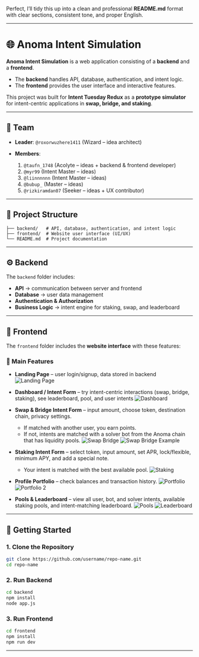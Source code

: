 Perfect, I’ll tidy this up into a clean and professional **README.md** format with clear sections, consistent tone, and proper English.

---

# 🌐 Anoma Intent Simulation

**Anoma Intent Simulation** is a web application consisting of a **backend** and a **frontend**.

* The **backend** handles API, database, authentication, and intent logic.
* The **frontend** provides the user interface and interactive features.

This project was built for **Intent Tuesday Redux** as a **prototype simulator** for intent-centric applications in **swap, bridge, and staking**.

---

## 👥 Team

* **Leader**: `@roxorwuzhere1411` (Wizard – idea architect)
* **Members**:

  1. `@taufn_1748` (Acolyte – ideas + backend & frontend developer)
  2. `@myr99` (Intent Master – ideas)
  3. `@liinnnnnn` (Intent Master – ideas)
  4. `@bubup_` (Master – ideas)
  5. `@rizkiramdan07` (Seeker – ideas + UX contributor)

---

## 📂 Project Structure

```
├── backend/   # API, database, authentication, and intent logic
├── frontend/  # Website user interface (UI/UX)
└── README.md  # Project documentation
```

---

## ⚙️ Backend

The `backend` folder includes:

* **API** → communication between server and frontend
* **Database** → user data management
* **Authentication & Authorization**
* **Business Logic** → intent engine for staking, swap, and leaderboard

---

## 🎨 Frontend

The `frontend` folder includes the **website interface** with these features:

### 🔑 Main Features

* **Landing Page** – user login/signup, data stored in backend
  ![Landing Page](https://github.com/user-attachments/assets/374de885-f2f1-49b0-beb9-aa932ee8555d)

* **Dashboard / Intent Form** – try intent-centric interactions (swap, bridge, staking), see leaderboard, pool, and user intents
  ![Dashboard](https://github.com/user-attachments/assets/5fc0b9ee-2a24-465b-90e3-f0a04d71de53)

* **Swap & Bridge Intent Form** – input amount, choose token, destination chain, privacy settings.

  * If matched with another user, you earn points.
  * If not, intents are matched with a solver bot from the Anoma chain that has liquidity pools.
    ![Swap Bridge](https://github.com/user-attachments/assets/ea1b1538-9d4c-4189-b145-6831539a0998)
    ![Swap Bridge Example](https://github.com/user-attachments/assets/d0e5d118-e58b-4b3d-9dd1-d4e58b227767)

* **Staking Intent Form** – select token, input amount, set APR, lock/flexible, minimum APY, and add a special note.

  * Your intent is matched with the best available pool.
    ![Staking](https://github.com/user-attachments/assets/62dd10a3-1e6a-4250-8819-54028c60b342)

* **Profile Portfolio** – check balances and transaction history.
  ![Portfolio](https://github.com/user-attachments/assets/376667db-36df-4894-90fb-01c6d56218df)
  ![Portfolio 2](https://github.com/user-attachments/assets/91159d90-62e0-4b19-afa9-c0537bb047f9)

* **Pools & Leaderboard** – view all user, bot, and solver intents, available staking pools, and intent-matching leaderboard.
  ![Pools](https://github.com/user-attachments/assets/fe0fb61b-a8d6-4867-84b9-1093986e07d2)
  ![Leaderboard](https://github.com/user-attachments/assets/82b07645-0806-4cbd-856c-fcfbd1df8939)

---

## 🚀 Getting Started

### 1. Clone the Repository

```bash
git clone https://github.com/username/repo-name.git
cd repo-name
```

### 2. Run Backend

```bash
cd backend
npm install
node app.js
```

### 3. Run Frontend

```bash
cd frontend
npm install
npm run dev
```

---
